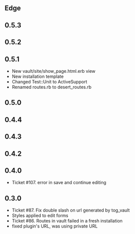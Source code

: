 Edge
----

0.5.3
----

0.5.2
----

0.5.1
----
* New vault/site/show_page.html.erb view
* New installation template
* Changed Test::Unit to ActiveSupport
* Renamed routes.rb to desert_routes.rb

0.5.0
----

0.4.4
----

0.4.3
----

0.4.2
----

0.4.0
----
* Ticket #107. error in save and continue editing

0.3.0
----
* Ticket #87. Fix double slash on url generated by tog_vault
* Styles applied to edit forms
* Ticket #86. Routes in vault failed in a fresh installation
* fixed plugin's URL, was using private URL 

